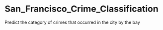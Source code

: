 # San_Francisco_Crime_Classification
Predict the category of crimes that occurred in the city by the bay
